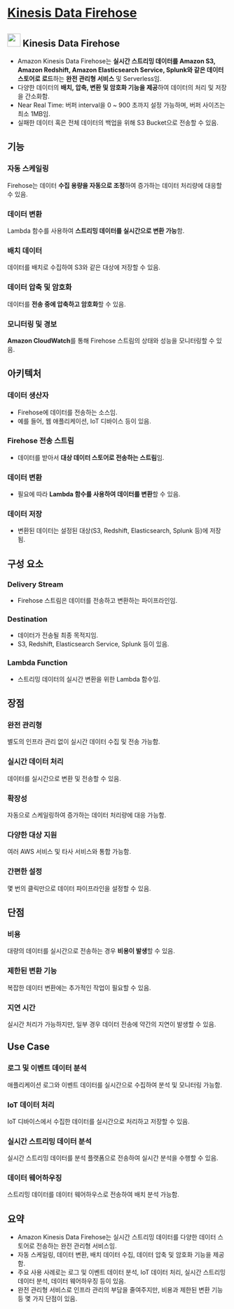 # [Kinesis Data Firehose](https://docs.aws.amazon.com/ko_kr/firehose/latest/dev/what-is-this-service.html)

## <img src = "https://github.com/LeeWooJung/AWS-SAA-C03/assets/31682438/ae1f0512-0b1e-44b4-b696-900770303a0b" width = "30" height = "30"> Kinesis Data Firehose

* Amazon Kinesis Data Firehose는 **실시간 스트리밍 데이터를 Amazon S3, Amazon Redshift, Amazon Elasticsearch Service, Splunk와 같은 데이터 스토어로 로드**하는 **완전 관리형 서비스** 및 Serverless임.  
* 다양한 데이터의 **배치, 압축, 변환 및 암호화 기능을 제공**하여 데이터의 처리 및 저장을 간소화함.
* Near Real Time: 버퍼 interval을 0 ~ 900 초까지 설정 가능하며, 버퍼 사이즈는 최소 1MB임.
* 실패한 데이터 혹은 전체 데이터의 백업을 위해 S3 Bucket으로 전송할 수 있음.

## 기능

### 자동 스케일링  
Firehose는 데이터 **수집 용량을 자동으로 조정**하여 증가하는 데이터 처리량에 대응할 수 있음.

### 데이터 변환  
Lambda 함수를 사용하여 **스트리밍 데이터를 실시간으로 변환 가능**함.

### 배치 데이터  
데이터를 배치로 수집하여 S3와 같은 대상에 저장할 수 있음.

### 데이터 압축 및 암호화  
데이터를 **전송 중에 압축하고 암호화**할 수 있음.

### 모니터링 및 경보  
**Amazon CloudWatch**를 통해 Firehose 스트림의 상태와 성능을 모니터링할 수 있음.

## 아키텍처

### 데이터 생산자  
* Firehose에 데이터를 전송하는 소스임.  
* 예를 들어, 웹 애플리케이션, IoT 디바이스 등이 있음.

### Firehose 전송 스트림  
* 데이터를 받아서 **대상 데이터 스토어로 전송하는 스트림**임.

### 데이터 변환  
* 필요에 따라 **Lambda 함수를 사용하여 데이터를 변환**할 수 있음.

### 데이터 저장  
* 변환된 데이터는 설정된 대상(S3, Redshift, Elasticsearch, Splunk 등)에 저장됨.

## 구성 요소

### Delivery Stream  
* Firehose 스트림은 데이터를 전송하고 변환하는 파이프라인임.

### Destination  
* 데이터가 전송될 최종 목적지임.  
* S3, Redshift, Elasticsearch Service, Splunk 등이 있음.

### Lambda Function  
* 스트리밍 데이터의 실시간 변환을 위한 Lambda 함수임.

## 장점

### 완전 관리형  
별도의 인프라 관리 없이 실시간 데이터 수집 및 전송 가능함.

### 실시간 데이터 처리  
데이터를 실시간으로 변환 및 전송할 수 있음.

### 확장성  
자동으로 스케일링하여 증가하는 데이터 처리량에 대응 가능함.

### 다양한 대상 지원  
여러 AWS 서비스 및 타사 서비스와 통합 가능함.

### 간편한 설정  
몇 번의 클릭만으로 데이터 파이프라인을 설정할 수 있음.

## 단점

### 비용  
대량의 데이터를 실시간으로 전송하는 경우 **비용이 발생**할 수 있음.

### 제한된 변환 기능  
복잡한 데이터 변환에는 추가적인 작업이 필요할 수 있음.

### 지연 시간  
실시간 처리가 가능하지만, 일부 경우 데이터 전송에 약간의 지연이 발생할 수 있음.

## Use Case

### 로그 및 이벤트 데이터 분석  
애플리케이션 로그와 이벤트 데이터를 실시간으로 수집하여 분석 및 모니터링 가능함.

### IoT 데이터 처리  
IoT 디바이스에서 수집한 데이터를 실시간으로 처리하고 저장할 수 있음.

### 실시간 스트리밍 데이터 분석  
실시간 스트리밍 데이터를 분석 플랫폼으로 전송하여 실시간 분석을 수행할 수 있음.

### 데이터 웨어하우징  
스트리밍 데이터를 데이터 웨어하우스로 전송하여 배치 분석 가능함.

## 요약

* Amazon Kinesis Data Firehose는 실시간 스트리밍 데이터를 다양한 데이터 스토어로 전송하는 완전 관리형 서비스임.  
* 자동 스케일링, 데이터 변환, 배치 데이터 수집, 데이터 압축 및 암호화 기능을 제공함.  
* 주요 사용 사례로는 로그 및 이벤트 데이터 분석, IoT 데이터 처리, 실시간 스트리밍 데이터 분석, 데이터 웨어하우징 등이 있음.  
* 완전 관리형 서비스로 인프라 관리의 부담을 줄여주지만, 비용과 제한된 변환 기능 등 몇 가지 단점이 있음.